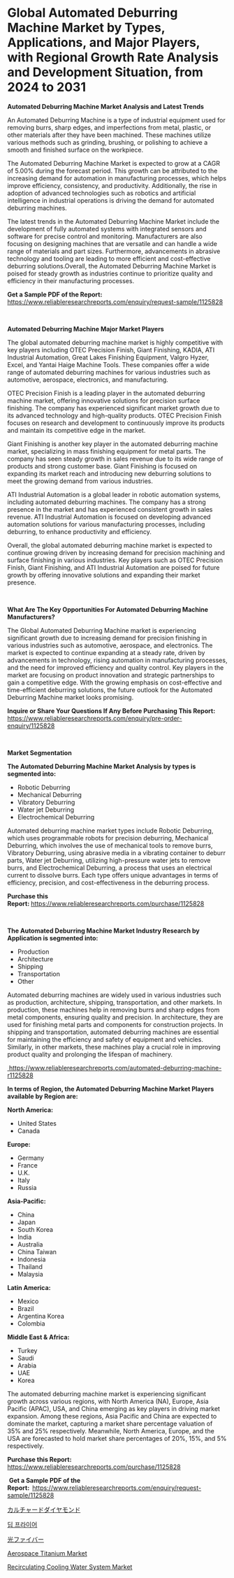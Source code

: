 <p><h1>Global Automated Deburring Machine Market by Types, Applications, and Major Players, with Regional Growth Rate Analysis and Development Situation, from 2024 to 2031</h1></p><p><strong>Automated Deburring Machine Market Analysis and Latest Trends</strong></p>
<p><p>An Automated Deburring Machine is a type of industrial equipment used for removing burrs, sharp edges, and imperfections from metal, plastic, or other materials after they have been machined. These machines utilize various methods such as grinding, brushing, or polishing to achieve a smooth and finished surface on the workpiece.</p><p>The Automated Deburring Machine Market is expected to grow at a CAGR of 5.00% during the forecast period. This growth can be attributed to the increasing demand for automation in manufacturing processes, which helps improve efficiency, consistency, and productivity. Additionally, the rise in adoption of advanced technologies such as robotics and artificial intelligence in industrial operations is driving the demand for automated deburring machines.</p><p>The latest trends in the Automated Deburring Machine Market include the development of fully automated systems with integrated sensors and software for precise control and monitoring. Manufacturers are also focusing on designing machines that are versatile and can handle a wide range of materials and part sizes. Furthermore, advancements in abrasive technology and tooling are leading to more efficient and cost-effective deburring solutions.Overall, the Automated Deburring Machine Market is poised for steady growth as industries continue to prioritize quality and efficiency in their manufacturing processes.</p></p>
<p><strong>Get a Sample PDF of the Report:&nbsp;</strong> <a href="https://www.reliableresearchreports.com/enquiry/request-sample/1125828">https://www.reliableresearchreports.com/enquiry/request-sample/1125828</a></p>
<p>&nbsp;</p>
<p><strong>Automated Deburring Machine Major Market Players</strong></p>
<p><p>The global automated deburring machine market is highly competitive with key players including OTEC Precision Finish, Giant Finishing, KADIA, ATI Industrial Automation, Great Lakes Finishing Equipment, Valgro Hyzer, Excel, and Yantai Haige Machine Tools. These companies offer a wide range of automated deburring machines for various industries such as automotive, aerospace, electronics, and manufacturing.</p><p>OTEC Precision Finish is a leading player in the automated deburring machine market, offering innovative solutions for precision surface finishing. The company has experienced significant market growth due to its advanced technology and high-quality products. OTEC Precision Finish focuses on research and development to continuously improve its products and maintain its competitive edge in the market.</p><p>Giant Finishing is another key player in the automated deburring machine market, specializing in mass finishing equipment for metal parts. The company has seen steady growth in sales revenue due to its wide range of products and strong customer base. Giant Finishing is focused on expanding its market reach and introducing new deburring solutions to meet the growing demand from various industries.</p><p>ATI Industrial Automation is a global leader in robotic automation systems, including automated deburring machines. The company has a strong presence in the market and has experienced consistent growth in sales revenue. ATI Industrial Automation is focused on developing advanced automation solutions for various manufacturing processes, including deburring, to enhance productivity and efficiency.</p><p>Overall, the global automated deburring machine market is expected to continue growing driven by increasing demand for precision machining and surface finishing in various industries. Key players such as OTEC Precision Finish, Giant Finishing, and ATI Industrial Automation are poised for future growth by offering innovative solutions and expanding their market presence.</p></p>
<p>&nbsp;</p>
<p><strong>What Are The Key Opportunities For Automated Deburring Machine Manufacturers?</strong></p>
<p><p>The Global Automated Deburring Machine market is experiencing significant growth due to increasing demand for precision finishing in various industries such as automotive, aerospace, and electronics. The market is expected to continue expanding at a steady rate, driven by advancements in technology, rising automation in manufacturing processes, and the need for improved efficiency and quality control. Key players in the market are focusing on product innovation and strategic partnerships to gain a competitive edge. With the growing emphasis on cost-effective and time-efficient deburring solutions, the future outlook for the Automated Deburring Machine market looks promising.</p></p>
<p><strong>Inquire or Share Your Questions If Any Before Purchasing This Report:</strong> <a href="https://www.reliableresearchreports.com/enquiry/pre-order-enquiry/1125828">https://www.reliableresearchreports.com/enquiry/pre-order-enquiry/1125828</a></p>
<p>&nbsp;</p>
<p><strong>Market Segmentation</strong></p>
<p><strong>The Automated Deburring Machine Market Analysis by types is segmented into:</strong></p>
<p><ul><li>Robotic Deburring</li><li>Mechanical Deburring</li><li>Vibratory Deburring</li><li>Water jet Deburring</li><li>Electrochemical Deburring</li></ul></p>
<p><p>Automated deburring machine market types include Robotic Deburring, which uses programmable robots for precision deburring, Mechanical Deburring, which involves the use of mechanical tools to remove burrs, Vibratory Deburring, using abrasive media in a vibrating container to deburr parts, Water jet Deburring, utilizing high-pressure water jets to remove burrs, and Electrochemical Deburring, a process that uses an electrical current to dissolve burrs. Each type offers unique advantages in terms of efficiency, precision, and cost-effectiveness in the deburring process.</p></p>
<p><strong>Purchase this Report:&nbsp;</strong><a href="https://www.reliableresearchreports.com/purchase/1125828">https://www.reliableresearchreports.com/purchase/1125828</a></p>
<p>&nbsp;</p>
<p><strong>The Automated Deburring Machine Market Industry Research by Application is segmented into:</strong></p>
<p><ul><li>Production</li><li>Architecture</li><li>Shipping</li><li>Transportation</li><li>Other</li></ul></p>
<p><p>Automated deburring machines are widely used in various industries such as production, architecture, shipping, transportation, and other markets. In production, these machines help in removing burrs and sharp edges from metal components, ensuring quality and precision. In architecture, they are used for finishing metal parts and components for construction projects. In shipping and transportation, automated deburring machines are essential for maintaining the efficiency and safety of equipment and vehicles. Similarly, in other markets, these machines play a crucial role in improving product quality and prolonging the lifespan of machinery.</p></p>
<p><a href="https://www.reliableresearchreports.com/automated-deburring-machine-r1125828">&nbsp;https://www.reliableresearchreports.com/automated-deburring-machine-r1125828</a></p>
<p><strong>In terms of Region, the Automated Deburring Machine Market Players available by Region are:</strong></p>
<p>
    <p> <strong> North America: </strong>
        <ul>
            <li>United States</li>
            <li>Canada</li>
        </ul>
        </p> 
    <p> <strong> Europe: </strong>
        <ul>
            <li>Germany</li>
            <li>France</li>
            <li>U.K.</li>
            <li>Italy</li>
            <li>Russia</li>
        </ul>
        </p> 
    <p> <strong> Asia-Pacific: </strong>
        <ul>
            <li>China</li>
            <li>Japan</li>
            <li>South Korea</li>
            <li>India</li>
            <li>Australia</li>
            <li>China Taiwan</li>
            <li>Indonesia</li>
            <li>Thailand</li>
            <li>Malaysia</li>
        </ul>
        </p> 
    <p> <strong> Latin America: </strong>
        <ul>
            <li>Mexico</li>
            <li>Brazil</li>
            <li>Argentina Korea</li>
            <li>Colombia</li>
        </ul>
        </p> 
    <p> <strong> Middle East & Africa: </strong>
        <ul>
            <li>Turkey</li>
            <li>Saudi</li>
            <li>Arabia</li>
            <li>UAE</li>
            <li>Korea</li>
        </ul>
    </p>
    </p>
<p><p>The automated deburring machine market is experiencing significant growth across various regions, with North America (NA), Europe, Asia Pacific (APAC), USA, and China emerging as key players in driving market expansion. Among these regions, Asia Pacific and China are expected to dominate the market, capturing a market share percentage valuation of 35% and 25% respectively. Meanwhile, North America, Europe, and the USA are forecasted to hold market share percentages of 20%, 15%, and 5% respectively.</p></p>
<p><strong>Purchase this Report: </strong><a href="https://www.reliableresearchreports.com/purchase/1125828">https://www.reliableresearchreports.com/purchase/1125828</a></p>
<p>&nbsp;<strong>Get a Sample PDF of the Report:&nbsp;&nbsp;</strong><a href="https://www.reliableresearchreports.com/enquiry/request-sample/1125828">https://www.reliableresearchreports.com/enquiry/request-sample/1125828</a></p>
<p><strong></strong></p>
<p><p><a href="https://github.com/xemfu2379520/Market-Research-Report-List-1/blob/main/123831021089.md">カルチャードダイヤモンド</a></p><p><a href="https://github.com/bvubpqd5241630/Market-Research-Report-List-1/blob/main/279739319653.md">딥 프라이어</a></p><p><a href="https://github.com/bucuel854722/Market-Research-Report-List-1/blob/main/302300721090.md">光ファイバー</a></p><p><a href="https://issuu.com/reportprime-2/docs/aerospace-titanium-market-size-2030.pptx">Aerospace Titanium Market</a></p><p><a href="https://github.com/fiixsa/Market-Research-Report-List-2/blob/main/recirculating-cooling-water-system-market.md">Recirculating Cooling Water System Market</a></p></p>